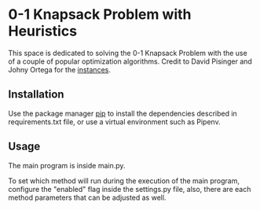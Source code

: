 # 0-1 Knapsack Problem with Heuristics

This space is dedicated to solving the 0-1 Knapsack Problem with the use of a couple of popular optimization algorithms. Credit to David Pisinger and Johny Ortega for the [instances](http://artemisa.unicauca.edu.co/~johnyortega/instances_01_KP/).

## Installation

Use the package manager [pip](https://pip.pypa.io/en/stable/) to install the dependencies described in requirements.txt file, or use a virtual environment such as Pipenv.

## Usage

The main program is inside main.py.

To set which method will run during the execution of the main program, configure the "enabled" flag inside the settings.py file, also, there are each method parameters that can be adjusted as well.
